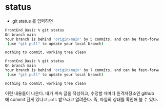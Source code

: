 # status
 - git status 를 입력하면
 ```sh
FrontEnd_Basic % git status
On branch main
Your branch is behind 'origin/main' by 5 commits, and can be fast-forwarded.
  (use "git pull" to update your local branch)

nothing to commit, working tree clean

FrontEnd_Basic % git status
On branch main
Your branch is behind 'origin/main' by 7 commits, and can be fast-forwarded.
  (use "git pull" to update your local branch)

nothing to commit, working tree clean
```
이런 내용들이 나온다. 내가 계속 글을 작성하고, 수정할 때마다 원격저장소인 github 에 commit 된게 있다고 `pull` 받으라고 알려준다. 즉, 파일의 상태를 확인해 볼 수 있다.  
